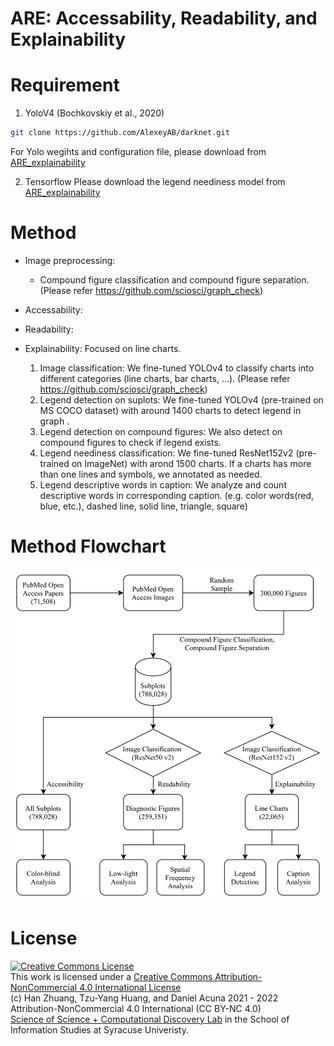 # ARE: Accessability, Readability, and Explainability



# Requirement
1. YoloV4 (Bochkovskiy et al., 2020)
```bash
git clone https://github.com/AlexeyAB/darknet.git
```
For Yolo wegihts and configuration file, please download from [ARE_explainability](https://drive.google.com/drive/folders/1u-phD02XehL7fl1aZ4vt6_nMVv2jNZ17?usp=sharing)

2. Tensorflow
Please download the legend neediness model from [ARE_explainability](https://drive.google.com/drive/folders/1u-phD02XehL7fl1aZ4vt6_nMVv2jNZ17?usp=sharing)

# Method
- Image preprocessing:
	- Compound figure classification and compound figure separation. (Please refer https://github.com/sciosci/graph_check)

- Accessability:

- Readability:

- Explainability: Focused on line charts.
	1. Image classification: We fine-tuned YOLOv4 to classify charts into different categories (line charts, bar charts, ...). (Please refer https://github.com/sciosci/graph_check)
	2. Legend detection on suplots: We fine-tuned YOLOv4 (pre-trained on MS COCO dataset) with around 1400 charts to detect legend in graph .
	3. Legend detection on compound figures: We also detect on compound figures to check if legend exists.
	4. Legend neediness classification: We fine-tuned ResNet152v2 (pre-trained on ImageNet) with arond 1500 charts. If a charts has more than one lines and symbols, we annotated as needed.
	5. Legend descriptive words in caption: We analyze and count descriptive words in corresponding caption. (e.g. color words(red, blue, etc.), dashed line, solid line, triangle, square) 

# Method Flowchart
<img src="https://github.com/sciosci/ARE-analysis/blob/main/images/flowchart.png" alt="drawing" width="600"/>

# License
<a rel="license" href="http://creativecommons.org/licenses/by-nc/4.0/"><img alt="Creative Commons License" style="border-width:0" src="https://i.creativecommons.org/l/by-nc/4.0/88x31.png" /></a><br />This work is licensed under a <a rel="license" href="http://creativecommons.org/licenses/by-nc/4.0/">Creative Commons Attribution-NonCommercial 4.0 International License</a> \
(c) Han Zhuang, Tzu-Yang Huang, and Daniel Acuna 2021 - 2022 Attribution-NonCommercial 4.0 International (CC BY-NC 4.0)  \
[Science of Science + Computational Discovery Lab](https://scienceofscience.org/) in the School of Information Studies at Syracuse Univeristy.
